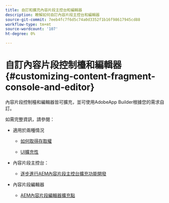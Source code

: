 ```yaml
---
title: 自訂和擴充內容片段主控台和編輯器
description: 瞭解如何自訂內容片段主控台和編輯器
source-git-commit: 7eeb4fc7f6d5c74a0d3352f1b16f98617945cd88
workflow-type: tm+mt
source-wordcount: '107'
ht-degree: 0%

---
```


# 自訂內容片段控制檯和編輯器 {#customizing-content-fragment-console-and-editor}

內容片段控制檯和編輯器皆可擴充，並可使用AdobeApp Builder根據您的需求自訂。

如需完整資訊，請參閱：

* 適用於兩種情況

   * [如何取得存取權](https://developer.adobe.com/uix/docs/guides/get-access/)

   * [UI擴充性](https://developer.adobe.com/uix/docs/)

* 內容片段主控台：

   * [逐步進行AEM內容片段主控台擴充功能開發](https://developer.adobe.com/uix/docs/services/aem-cf-console-admin/extension-development/)

* 內容片段編輯器

   * [AEM內容片段編輯器擴充點](https://developer.adobe.com/uix/docs/services/aem-cf-editor/api/)